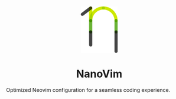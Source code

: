<p align="center">
    <img width="100" align="top" src="/images/nanovim_logo.svg" />
</p>
<h1 align="center">
  NanoVim
</h1>

Optimized Neovim configuration for a seamless coding experience. 
